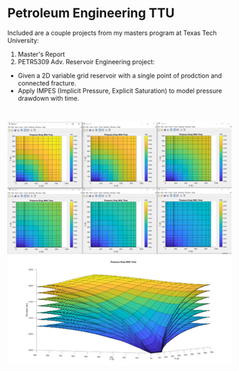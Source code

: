 # Petroleum Engineering TTU
Included are a couple projects from my masters program at Texas Tech University:

1. Master's Report
2. PETR5309 Adv. Reservoir Engineering project:
  - Given a 2D variable grid reservoir with a single point of prodction and connected fracture.
  - Apply IMPES (Implicit Pressure, Explicit Saturation) to model pressure drawdown with time.

  <br>

![alt text](https://github.com/kgb89/Petr_Engr/blob/master/2D_pressure_drawdown.png)
![alt text](https://github.com/kgb89/Petr_Engr/blob/master/3D_pressure_drawdown4.png)

